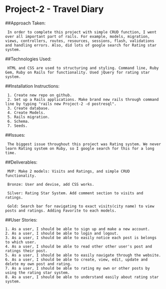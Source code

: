 
# Project-2 - Travel Diary

##Approach Taken:

     In order to complete this project with simple CRUD function, I went over all important part of rails. For example, models, migration, views, controllers, routes, resources, sessions, flash, validations and handling errors. Also, did lots of google search for Rating star system.

##Technologies Used:

     HTML and CSS are used to structuring and styling. Command line, Ruby Gem, Ruby on Rails for functionality. Used jQuery for rating star system.

##Installation Instructions:

     1. Create new repo on github.
     2. Set up a Rails applications. Make brand new rails through command line by typing "rails new Project-2 -d postresql".
     3. Create database.
     4. Create Models.
     5. Rails migration.
     6. Schema.
     7. Seeds.

##Issues:

     The biggest issue throughout this project was Rating system. We never learn Rating system on Ruby, so I google search for this for a long time.

##Deliverables:

     MVP: Make 2 models: Visits and Ratings, and simple CRUD functionality.

     Bronze: User and devise, add CSS works.

     Silver: Rating Star System. Add comment section to visits and ratings.

     Gold: Search bar for navigating to exact visits(city name) to view posts and ratings. Adding Favorite to each models.

##User Stories:

    1. As a user, I should be able to sign up and make a new account.
    2. As a user, I should be able to login and logout.
    3. As a user, I should be able to easily notice each post is belongs to which user.
    4. As a user, I should be able to read other other user's post and ratings their post.
    5. As a user, I should be able to easily navigate through the website.
    6. As a user, I should be able to create, view, edit, update and delete my own post and rating.
    7. As a user, I should be able to rating my own or other posts by using the rating star system.
    8. As a user, I should be able to understand easily about rating star system.
